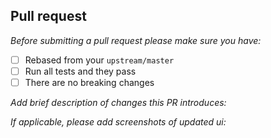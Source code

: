 ## Pull request

_Before submitting a pull request please make sure you have:_
- [ ] Rebased from your `upstream/master`
- [ ] Run all tests and they pass
- [ ] There are no breaking changes

_Add brief description of changes this PR introduces:_

_If applicable, please add screenshots of updated ui:_

